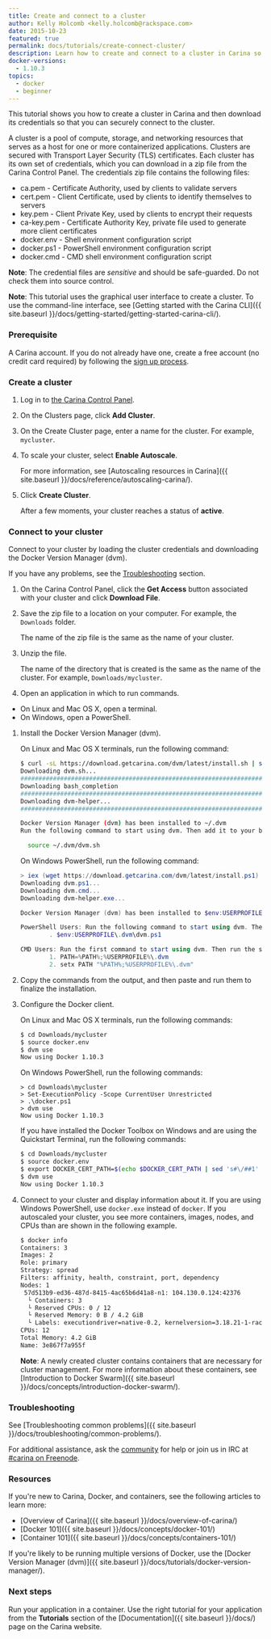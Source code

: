 ```yaml
---
title: Create and connect to a cluster
author: Kelly Holcomb <kelly.holcomb@rackspace.com>
date: 2015-10-23
featured: true
permalink: docs/tutorials/create-connect-cluster/
description: Learn how to create and connect to a cluster in Carina so that you can start running your applications in containers
docker-versions:
  - 1.10.3
topics:
  - docker
  - beginner
---
```


This tutorial shows you how to create a cluster in Carina and then download its credentials so that you can securely connect to the cluster.

A cluster is a pool of compute, storage, and networking resources that serves as a host for one or more containerized applications. Clusters are secured with Transport Layer Security (TLS) certificates. Each cluster has its own set of credentials, which you can download in a zip file from the Carina Control Panel. The credentials zip file contains the following files:

* ca.pem - Certificate Authority, used by clients to validate servers
* cert.pem - Client Certificate, used by clients to identify themselves to servers
* key.pem - Client Private Key, used by clients to encrypt their requests
* ca-key.pem - Certificate Authority Key, private file used to generate more client certificates
* docker.env - Shell environment configuration script
* docker.ps1 - PowerShell environment configuration script
* docker.cmd - CMD shell environment configuration script

**Note**: The credential files are _sensitive_ and should be safe-guarded. Do not check them into source control.

**Note**: This tutorial uses the graphical user interface to create a cluster. To use the command-line interface, see [Getting started with the Carina CLI]({{ site.baseurl }}/docs/getting-started/getting-started-carina-cli/).

### Prerequisite

A Carina account. If you do not already have one, create a free account (no credit card required) by following the [sign up process](https://app.getcarina.com/app/signup).

### Create a cluster

1. Log in to [the Carina Control Panel](https://app.getcarina.com).

1. On the Clusters page, click **Add Cluster**.

1. On the Create Cluster page, enter a name for the cluster. For example, `mycluster`.

1. To scale your cluster, select **Enable Autoscale**.

    For more information, see [Autoscaling resources in Carina]({{ site.baseurl }}/docs/reference/autoscaling-carina/).

1. Click **Create Cluster**.

    After a few moments, your cluster reaches a status of **active**.

### Connect to your cluster

Connect to your cluster by loading the cluster credentials and downloading the Docker Version Manager (dvm).

If you have any problems, see the [Troubleshooting](#troubleshooting) section.

1. On the Carina Control Panel, click the **Get Access** button associated with your cluster and click **Download File**.

1. Save the zip file to a location on your computer. For example, the `Downloads` folder.

    The name of the zip file is the same as the name of your cluster.

1. Unzip the file.

    The name of the directory that is created is the same as the name of the cluster. For example, `Downloads/mycluster`.

1. Open an application in which to run commands.
  - On Linux and Mac OS X, open a terminal.
  - On Windows, open a PowerShell.

1. Install the Docker Version Manager (dvm).

    On Linux and Mac OS X terminals, run the following command:

    ```bash
    $ curl -sL https://download.getcarina.com/dvm/latest/install.sh | sh
    Downloading dvm.sh...
    ######################################################################## 100.0%
    Downloading bash_completion
    ######################################################################## 100.0%
    Downloading dvm-helper...
    ######################################################################## 100.0%

    Docker Version Manager (dvm) has been installed to ~/.dvm
    Run the following command to start using dvm. Then add it to your bash profile (e.g. ~/.bashrc or ~/.bash_profile) to complete the installation.

      source ~/.dvm/dvm.sh
    ```

    On Windows PowerShell, run the following command:

    ```powershell
    > iex (wget https://download.getcarina.com/dvm/latest/install.ps1)
    Downloading dvm.ps1...
    Downloading dvm.cmd...
    Downloading dvm-helper.exe...

    Docker Version Manager (dvm) has been installed to $env:USERPROFILE\.dvm

    PowerShell Users: Run the following command to start using dvm. Then add it to your PowerShell profile to complete the installation.
            . $env:USERPROFILE\.dvm\dvm.ps1

    CMD Users: Run the first command to start using dvm. Then run the second command to add dvm to your PATH to complete the installation.
            1. PATH=%PATH%;%USERPROFILE%\.dvm
            2. setx PATH "%PATH%;%USERPROFILE%\.dvm"
    ```

1. Copy the commands from the output, and then paste and run them to finalize the installation.

1. Configure the Docker client.

    On Linux and Mac OS X terminals, run the following commands:

    ```bash
    $ cd Downloads/mycluster
    $ source docker.env
    $ dvm use
    Now using Docker 1.10.3
    ```

    On Windows PowerShell, run the following commands:

    ```
    > cd Downloads\mycluster
    > Set-ExecutionPolicy -Scope CurrentUser Unrestricted
    > .\docker.ps1
    > dvm use
    Now using Docker 1.10.3
    ```

    <a id="quickstart-terminal"></a>

    If you have installed the Docker Toolbox on Windows and are using the Quickstart Terminal, run the following commands:

    ```bash
    $ cd Downloads/mycluster
    $ source docker.env
    $ export DOCKER_CERT_PATH=$(echo $DOCKER_CERT_PATH | sed 's#\/##1' | sed 's#\/#:\/#1')
    $ dvm use
    Now using Docker 1.10.3
    ```


1. Connect to your cluster and display information about it. If you are using Windows PowerShell, use `docker.exe` instead of `docker`.
    If you autoscaled your cluster, you see more containers, images, nodes, and CPUs than are shown in the following example.

    ```bash
    $ docker info
    Containers: 3
    Images: 2
    Role: primary
    Strategy: spread
    Filters: affinity, health, constraint, port, dependency
    Nodes: 1
     57d513b9-ed36-487d-8415-4ac65b6d41a8-n1: 104.130.0.124:42376
      └ Containers: 3
      └ Reserved CPUs: 0 / 12
      └ Reserved Memory: 0 B / 4.2 GiB
      └ Labels: executiondriver=native-0.2, kernelversion=3.18.21-1-rackos, operatingsystem=Debian GNU/Linux 7 (wheezy) (containerized), storagedriver=aufs
    CPUs: 12
    Total Memory: 4.2 GiB
    Name: 3e867f7a955f
    ```

    **Note**: A newly created cluster contains containers that are necessary for cluster management. For more information about these containers, see [Introduction to Docker Swarm]({{ site.baseurl }}/docs/concepts/introduction-docker-swarm/).  

### Troubleshooting

See [Troubleshooting common problems]({{ site.baseurl }}/docs/troubleshooting/common-problems/).

For additional assistance, ask the [community](https://community.getcarina.com/) for help or join us in IRC at [#carina on Freenode](http://webchat.freenode.net/?channels=carina).

### Resources

If you're new to Carina, Docker, and containers, see the following articles to learn more:

* [Overview of Carina]({{ site.baseurl }}/docs/overview-of-carina/)
* [Docker 101]({{ site.baseurl }}/docs/concepts/docker-101/)
* [Container 101]({{ site.baseurl }}/docs/concepts/containers-101/)

If you're likely to be running multiple versions of Docker, use the [Docker Version Manager (dvm)]({{ site.baseurl }}/docs/tutorials/docker-version-manager/).

### Next steps

Run your application in a container. Use the right tutorial for your application from the **Tutorials** section of the [Documentation]({{ site.baseurl }}/docs/) page on the Carina website.
